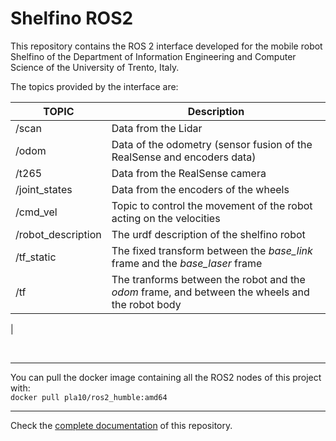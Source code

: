 # Shelfino ROS2

This repository contains the ROS 2 interface developed for the mobile robot Shelfino of the Department of Information Engineering and Computer Science of the University of Trento, Italy.

The topics provided by the interface are:

|       TOPIC        | Description |
| ------------------ | ----------- |
| /scan              | Data from the Lidar |
| /odom              | Data of the odometry (sensor fusion of the RealSense and encoders data) |
| /t265              | Data from the RealSense camera |
| /joint_states      | Data from the encoders of the wheels |
| /cmd_vel           | Topic to control the movement of the robot acting on the velocities |
| /robot_description | The urdf description of the shelfino robot |
| /tf_static         | The fixed transform between the *base_link* frame and the *base_laser* frame |
| /tf                | The tranforms between the robot and the *odom* frame, and between the wheels and the robot body |
|

<br/>

---

You can pull the docker image containing all the ROS2 nodes of this project with: <br/>
`docker pull pla10/ros2_humble:amd64` 

---

Check the [complete documentation](https://pla10.github.io/Shelfino_ROS2) of this repository.